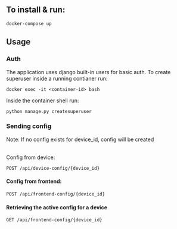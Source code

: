 <h2>To install & run:</h2>

```
docker-compose up
```
<h2>Usage</h2>
<h3>Auth</h3>
<p>The application uses django built-in users for basic auth. To create superuser inside a running contianer run:</p>

```
docker exec -it <container-id> bash
```
<p>Inside the container shell run:</p>

```
python manage.py createsuperuser
```
<h3>Sending config</h3>
Note: If no config exists for device_id, config will be created
<br><br>
<p>Config from device:</p>

```
POST /api/device-config/{device_id} 
```

<h4>Config from frontend:</h4>

```
POST /api/frontend-config/{device_id} 
```

<h4>Retrieving the active config for a device</h4>

```
GET /api/frontend-config/{device_id} 
```